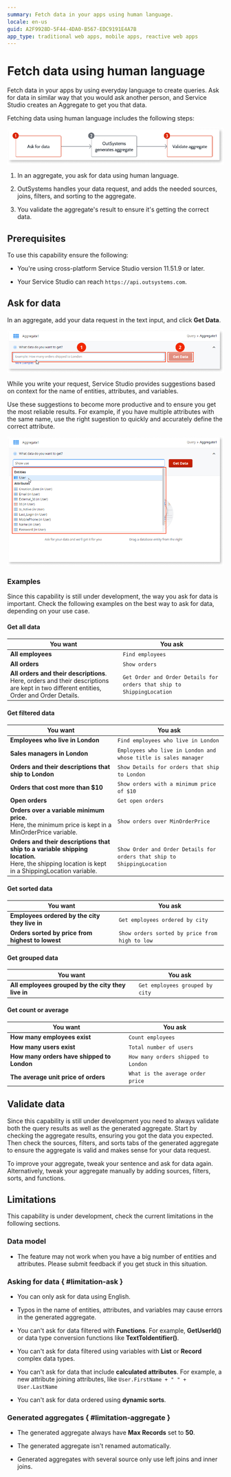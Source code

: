 ```yaml
---
summary: Fetch data in your apps using human language.
locale: en-us
guid: A2F9928D-5F44-4DA0-B567-EDC9191E4A7B
app_type: traditional web apps, mobile apps, reactive web apps
---
```


# Fetch data using human language

Fetch data in your apps by using everyday language to create queries.
Ask for data in similar way that you would ask another person, and Service Studio creates an Aggregate to get you that data.

Fetching data using human language includes the following steps:

![Main steps of fetching data using human language](images/nl-process-diag.png)

1. In an aggregate, you ask for data using human language.

1. OutSystems handles your data request, and adds the needed sources, joins, filters, and sorting to the aggregate.

1. You validate the aggregate's result to ensure it's getting the correct data.

## Prerequisites

To use this capability ensure the following:

* You're using cross-platform Service Studio version 11.51.9 or later.

* Your Service Studio can reach `https://api.outsystems.com`.

## Ask for data

In an aggregate, add your data request in the text input, and click **Get Data**.

![Ask for data using human language](images/nl-get-data-ss.png)

While you write your request, Service Studio provides suggestions based on context for the name of entities, attributes, and variables.

Use these suggestions to become more productive and to ensure you get the most reliable results. For example, if you have multiple attributes with the same name, use the right sugestion to quickly and accurately define the correct attribute.

![Dropdown with suggestions for entity name](images/nl-suggestion-ss.png)

### Examples

Since this capability is still under development, the way you ask for data is important.
Check the following examples on the best way to ask for data, depending on your use case.

#### Get all data

You want | You ask
---|---
**All employees** | `Find employees`
**All orders** | `Show orders`
**All orders and their descriptions**.<br/>Here, orders and their descriptions are kept in two different entities, Order and Order Details. | `Get Order and Order Details for orders that ship to ShippingLocation`

#### Get filtered data

You want | You ask
---|---
**Employees who live in London** | `Find employees who live in London`
**Sales managers in London** | `Employees who live in London and whose title is sales manager`
**Orders and their descriptions that ship to London** | `Show Details for orders that ship to London`
**Orders that cost more than $10** | `Show orders with a minimum price of $10`
**Open orders** | `Get open orders`
**Orders over a variable minimum price.**<br/>Here, the minimum price is kept in a MinOrderPrice variable. | `Show orders over MinOrderPrice`
**Orders and their descriptions that ship to a variable shipping location.**<br/>Here, the shipping location is kept in a ShippingLocation variable. | `Show Order and Order Details for orders that ship to ShippingLocation`

#### Get sorted data

You want | You ask
---|---
**Employees ordered by the city they live in** | `Get employees ordered by city`
**Orders sorted by price from highest to lowest** | `Show orders sorted by price from high to low`

#### Get grouped data

You want | You ask
---|---
**All employees grouped by the city they live in** | `Get employees grouped by city`

#### Get count or average

You want | You ask
---|---
**How many employees exist** | `Count employees`
**How many users exist** | `Total number of users`
**How many orders have shipped to London** | `How many orders shipped to London`
**The average unit price of orders** | `What is the average order price`

## Validate data

Since this capability is still under development you need to always validate both the query results as well as the generated aggregate.
Start by checking the aggregate results, ensuring you got the data you expected.
Then check the sources, filters, and sorts tabs of the generated aggregate to ensure the aggregate is valid and makes sense for your data request.

To improve your aggregate, tweak your sentence and ask for data again. Alternatively, tweak your aggregate manually by adding sources, filters, sorts, and functions.

## Limitations

This capability is under development, check the current limitations in the following sections.

### Data model

* The feature may not work when you have a big number of entities and attributes. Please submit feedback if you get stuck in this situation.

### Asking for data { #limitation-ask }

* You can only ask for data using English.

* Typos in the name of entities, attributes, and variables may cause errors in the generated aggregate.

* You can't ask for data filtered with **Functions**. For example, **GetUserId()** or data type conversion functions like **TextToIdentifier()**.

* You can't ask for data filtered using variables with **List** or **Record** complex data types.

* You can't ask for data that include **calculated attributes**. For example, a new attribute joining attributes, like `User.FirstName + " " + User.LastName`

* You can't ask for data ordered using **dynamic sorts**.

### Generated aggregates { #limitation-aggregate }

* The generated aggregate always have **Max Records** set to **50**.

* The generated aggregate isn't renamed automatically.

* Generated aggregates with several source only use left joins and inner joins.
